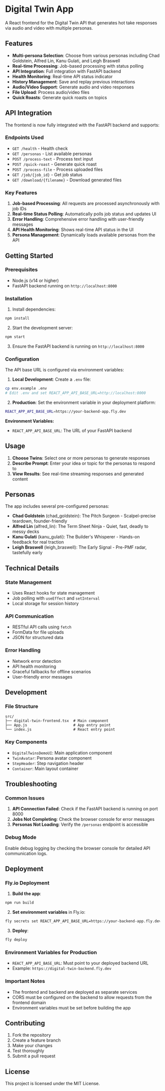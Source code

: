 # Digital Twin App

A React frontend for the Digital Twin API that generates hot take responses via audio and video with multiple personas.

## Features

- **Multi-persona Selection**: Choose from various personas including Chad Goldstein, Alfred Lin, Kanu Gulati, and Leigh Braswell
- **Real-time Processing**: Job-based processing with status polling
- **API Integration**: Full integration with FastAPI backend
- **Health Monitoring**: Real-time API status indicator
- **History Management**: Save and replay previous interactions
- **Audio/Video Support**: Generate audio and video responses
- **File Upload**: Process audio/video files
- **Quick Roasts**: Generate quick roasts on topics

## API Integration

The frontend is now fully integrated with the FastAPI backend and supports:

### Endpoints Used

- `GET /health` - Health check
- `GET /personas` - List available personas
- `POST /process-text` - Process text input
- `POST /quick-roast` - Generate quick roast
- `POST /process-file` - Process uploaded files
- `GET /job/{job_id}` - Get job status
- `GET /download/{filename}` - Download generated files

### Key Features

1. **Job-based Processing**: All requests are processed asynchronously with job IDs
2. **Real-time Status Polling**: Automatically polls job status and updates UI
3. **Error Handling**: Comprehensive error handling with user-friendly messages
4. **API Health Monitoring**: Shows real-time API status in the UI
5. **Persona Management**: Dynamically loads available personas from the API

## Getting Started

### Prerequisites

- Node.js (v14 or higher)
- FastAPI backend running on `http://localhost:8000`

### Installation

1. Install dependencies:
```bash
npm install
```

2. Start the development server:
```bash
npm start
```

3. Ensure the FastAPI backend is running on `http://localhost:8000`

### Configuration

The API base URL is configured via environment variables:

1. **Local Development**: Create a `.env` file:
```bash
cp env.example .env
# Edit .env and set REACT_APP_API_BASE_URL=http://localhost:8000
```

2. **Production**: Set the environment variable in your deployment platform:
```bash
REACT_APP_API_BASE_URL=https://your-backend-app.fly.dev
```

**Environment Variables:**
- `REACT_APP_API_BASE_URL`: The URL of your FastAPI backend

## Usage

1. **Choose Twins**: Select one or more personas to generate responses
2. **Describe Prompt**: Enter your idea or topic for the personas to respond to
3. **View Results**: See real-time streaming responses and generated content

## Personas

The app includes several pre-configured personas:

- **Chad Goldstein** (chad_goldstein): The Pitch Surgeon - Scalpel-precise teardown, founder-friendly
- **Alfred Lin** (alfred_lin): The Term Sheet Ninja - Quiet, fast, deadly to messy decks
- **Kanu Gulati** (kanu_gulati): The Builder's Whisperer - Hands-on feedback for real traction
- **Leigh Braswell** (leigh_braswell): The Early Signal - Pre-PMF radar, tastefully early

## Technical Details

### State Management

- Uses React hooks for state management
- Job polling with `useEffect` and `setInterval`
- Local storage for session history

### API Communication

- RESTful API calls using `fetch`
- FormData for file uploads
- JSON for structured data

### Error Handling

- Network error detection
- API health monitoring
- Graceful fallbacks for offline scenarios
- User-friendly error messages

## Development

### File Structure

```
src/
├── digital-twin-frontend.tsx  # Main component
├── App.js                     # App entry point
└── index.js                   # React entry point
```

### Key Components

- `DigitalTwinsDemoUI`: Main application component
- `TwinAvatar`: Persona avatar component
- `StepHeader`: Step navigation header
- `Container`: Main layout container

## Troubleshooting

### Common Issues

1. **API Connection Failed**: Check if the FastAPI backend is running on port 8000
2. **Jobs Not Completing**: Check the browser console for error messages
3. **Personas Not Loading**: Verify the `/personas` endpoint is accessible

### Debug Mode

Enable debug logging by checking the browser console for detailed API communication logs.

## Deployment

### Fly.io Deployment

1. **Build the app**:
```bash
npm run build
```

2. **Set environment variables** in Fly.io:
```bash
fly secrets set REACT_APP_API_BASE_URL=https://your-backend-app.fly.dev
```

3. **Deploy**:
```bash
fly deploy
```

### Environment Variables for Production

- `REACT_APP_API_BASE_URL`: Must point to your deployed backend URL
- Example: `https://digital-twin-backend.fly.dev`

### Important Notes

- The frontend and backend are deployed as separate services
- CORS must be configured on the backend to allow requests from the frontend domain
- Environment variables must be set before building the app

## Contributing

1. Fork the repository
2. Create a feature branch
3. Make your changes
4. Test thoroughly
5. Submit a pull request

## License

This project is licensed under the MIT License.
